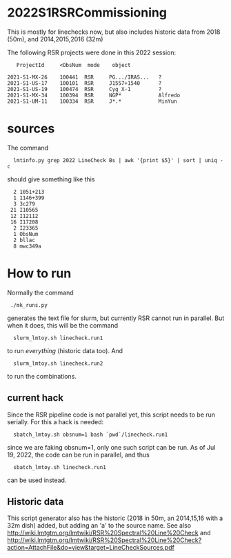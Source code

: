 # 2022S1RSRCommissioning

This is mostly for linechecks now, but also includes historic data from 2018 (50m), 
and 2014,2015,2016 (32m)

The following RSR projects were done in this 2022 session:

       ProjectId     <ObsNum  mode    object

 	2021-S1-MX-26    100441  RSR     PG.../IRAS...   ?
	2021-S1-US-17    100101  RSR     J1557+1540      ?
	2021-S1-US-19    100474  RSR     Cyg_X-1         ?
	2021-S1-MX-34    100394  RSR     NGP*            Alfredo
	2021-S1-UM-11    100334  RSR     J*.*            MinYun

# sources

The command

      lmtinfo.py grep 2022 LineCheck Bs | awk '{print $5}' | sort | uniq -c

should give something like this

      2 1051+213
      1 1146+399
      3 3c279
     21 I10565
     12 I12112
     16 I17208
      2 I23365
      1 ObsNum
      2 bllac
      8 mwc349a


# How to run

Normally the command
     
     ./mk_runs.py
	 
generates the text file for slurm, but currently RSR cannot run in parallel. But when it does,
this will be the command

      slurm_lmtoy.sh linecheck.run1

to run *everything* (historic data too).  And

      slurm_lmtoy.sh linecheck.run2
	  
to run the combinations.

## current hack

Since the RSR pipeline code is not parallel yet, this script needs to be run serially. For this a hack is needed:

      sbatch_lmtoy.sh obsnum=1 bash `pwd`/linecheck.run1
	  
since we are faking obsnum=1, only one such script can be run.  As of Jul 19, 2022, the code can be run in parallel,
and thus

      sbatch_lmtoy.sh linecheck.run1

can be used instead.


## Historic data

This script generator also has the historic (2018 in 50m, an 2014,15,16 with a 32m dish) added, but adding an 'a' to the source name.
See also http://wiki.lmtgtm.org/lmtwiki/RSR%20Spectral%20Line%20Check and 
http://wiki.lmtgtm.org/lmtwiki/RSR%20Spectral%20Line%20Check?action=AttachFile&do=view&target=LineCheckSources.pdf
